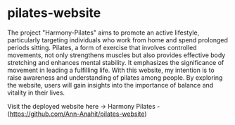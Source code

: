 # pilates-website
The project "Harmony-Pilates" aims to promote an active lifestyle, particularly targeting individuals who work from home and spend prolonged periods sitting. Pilates, a form of exercise that involves controlled movements, not only strengthens muscles but also provides effective body stretching and enhances mental stability. It emphasizes the significance of movement in leading a fulfilling life. With this website, my intention is to raise awareness and understanding of pilates among people. By exploring the website, users will gain insights into the importance of balance and vitality in their lives.

Visit the deployed website here → Harmony Pilates - (https://github.com/Ann-Anahit/pilates-website)
